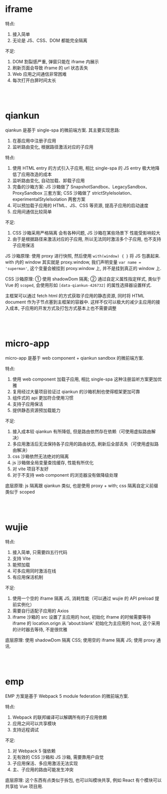 # iframe

特点:

1. 接入简单
2. 无论是 JS、CSS、DOM 都能完全隔离

不足:

1. DOM 割裂感严重, 弹窗只能在 iframe 内展示
2. 刷新页面会导致 iframe 的 url 状态丢失
3. Web 应用之间通信非常困难
4. 每次打开白屏时间太长

<br><br>

# qiankun

qiankun 是基于 single-spa 的微前端方案. 其主要实现思路:

1. 在基应用中注册子应用
2. 监听路由变化, 根据路径激活对应的子应用

特点:

1. 使用 HTML entry 的方式引入子应用, 相比 single-spa 的 JS entry 极大地降低了应用改造的成本
2. 监听路由变化, 自动加载、卸载子应用
3. 完备的沙箱方案: JS 沙箱做了 SnapshotSandbox、LegacySandbox、ProxySandbox 三套方案; CSS 沙箱做了 strictStyleIsolation、experimentalStyleIsolation 两套方案
4. 可以预加载子应用的 HTML、JS、CSS 等资源, 提高子应用的启动速度
5. 应用间通信比较简单

不足:

1. CSS 沙箱采用严格隔离 会有各种问题, JS 沙箱在某些场景下 性能受影响较大
2. 由于是根据路径来激活对应的子应用, 所以无法同时激活多个子应用, 也不支持子应用保活

JS 沙箱原理: 使用 proxy 进行快照, 然后使用 `with(window) { }` 将 JS 包裹起来. with 内的 window 其实就是 proxy.window, 我们声明变量 `var name = 'superman'`, 这个变量会被挂到 proxy.window 上, 并不是挂到真正的 window 上.

CSS 沙箱原理: ① 使用 shadowDom 隔离; ② 通过自定义属性指定样式, 类似于 Vue 的 `scoped`, 会使用形如 `[data-qiankun-426732]` 的属性选择器设置样式.

主框架可以通过 fetch html 的方式获取子应用的静态资源, 同时将 HTML document 作为子节点塞到主框架的容器中. 这样不仅可以极大的减少主应用的接入成本, 子应用的开发方式及打包方式基本上也不需要调整

<br><br>

# micro-app

micro-app 是基于 web component + qiankun sandbox 的微前端方案.

特点:

1. 使用 web component 加载子应用, 相比 single-spa 这种注册监听方案更加优雅
2. 复用经过大量项目验证过 qiankun 的沙箱机制也使得框架更加可靠
3. 组件式的 api 更加符合使用习惯
4. 支持子应用保活
5. 提供静态资源预加载能力

不足:

1. 接入成本较 qiankun 有所降低, 但是路由依然存在依赖（可使用虚拟路由解决）
2. 多应用激活后无法保持各子应用的路由状态, 刷新后全部丢失（可使用虚拟路由解决）
3. css 沙箱依然无法绝对的隔离
4. js 沙箱做全局变量查找缓存, 性能有所优化
5. 对 vite 项目不友好
6. 对于不支持 web component 的浏览器没有做降级处理

底层原理: js 隔离跟 qiankun 类似, 也是使用 proxy + with; css 隔离自定义前缀类似于 scoped

<br><br>

# wujie

特点:

1. 接入简单, 只需要四五行代码
2. 支持 Vite
3. 能预加载
4. 可多应用同时激活在线
5. 有应用保活机制

不足:

1. 使用一个空的 iframe 隔离 JS, 消耗性能（可以通过 wujie 的 API preload 提前实例化）
2. 需要自行适配子应用的 Axios
3. iframe 沙箱的 src 设置了主应用的 host, 初始化 iframe 的时候需要等待 iframe 的 location.orign 从 'about:blank' 初始化为主应用的 host, 这个采用的计时器去等待, 不是很优雅

底层原理: 使用 shadowDom 隔离 CSS; 使用空的 iframe 隔离 JS; 使用 proxy 通讯.

<br><br>

# emp

EMP 方案是基于 Webpack 5 module federation 的微前端方案.

特点:

1. Webpack 的联邦编译可以解耦所有的子应用依赖
2. 应用之间可以共享模块
3. 支持远程调试

不足:

1. 对 Webpack 5 强依赖
2. 无有效的 CSS 沙箱和 JS 沙箱, 需要靠用户自觉
3. 子应用保活、多应用激活无法实现
4. 主、子应用的路由可能发生冲突

底层原理: 这个东西有点类似于拆包, 也可以叫模块共享, 例如 React 有个模块可以共享给 Vue 项目用.

<br>
